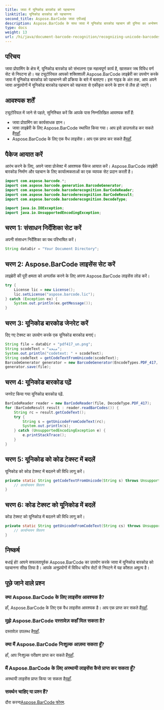 ```yaml
---
title: जावा में यूनिकोड बारकोड को पहचानना
linktitle: यूनिकोड बारकोड को पहचानना
second_title: Aspose.BarCode जावा एपीआई
description: Aspose.BarCode के साथ जावा में यूनिकोड बारकोड पहचान की दुनिया का अन्वेषण करें। अपने अनुप्रयोगों में विविध वर्ण सेटों को सहजता से एकीकृत करने के लिए हमारी चरण-दर-चरण मार्गदर्शिका का पालन करें।
type: docs
weight: 13
url: /hi/java/document-barcode-recognition/recognizing-unicode-barcodes/
---
```


## परिचय

जावा प्रोग्रामिंग के क्षेत्र में, यूनिकोड बारकोड को संभालना एक महत्वपूर्ण कार्य है, खासकर जब विविध वर्ण सेट से निपटना हो। यह ट्यूटोरियल आपको शक्तिशाली Aspose.BarCode लाइब्रेरी का उपयोग करके जावा में यूनिकोड बारकोड को पहचानने की प्रक्रिया के बारे में बताएगा। इस गाइड के अंत तक, आप अपने जावा अनुप्रयोगों में यूनिकोड बारकोड पहचान को सहजता से एकीकृत करने के ज्ञान से लैस हो जाएंगे।

## आवश्यक शर्तें

ट्यूटोरियल में जाने से पहले, सुनिश्चित करें कि आपके पास निम्नलिखित आवश्यक शर्तें हैं:

- जावा प्रोग्रामिंग का कार्यसाधक ज्ञान।
-  जावा लाइब्रेरी के लिए Aspose.BarCode स्थापित किया गया। आप इसे डाउनलोड कर सकते हैं[यहाँ](https://releases.aspose.com/barcode/java/).
-  Aspose.BarCode के लिए एक वैध लाइसेंस। आप एक प्राप्त कर सकते हैं[यहाँ](https://purchase.aspose.com/buy).

## पैकेज आयात करें

आरंभ करने के लिए, अपने जावा प्रोजेक्ट में आवश्यक पैकेज आयात करें। Aspose.BarCode लाइब्रेरी बारकोड निर्माण और पहचान के लिए कार्यात्मकताओं का एक व्यापक सेट प्रदान करती है।

```java
import com.aspose.barcode.*;
import com.aspose.barcode.generation.BarcodeGenerator;
import com.aspose.barcode.barcoderecognition.BarCodeReader;
import com.aspose.barcode.barcoderecognition.BarCodeResult;
import com.aspose.barcode.barcoderecognition.DecodeType;

import java.io.IOException;
import java.io.UnsupportedEncodingException;
```

## चरण 1: संसाधन निर्देशिका सेट करें

अपनी संसाधन निर्देशिका का पथ परिभाषित करें।

```java
String dataDir = "Your Document Directory";
```

## चरण 2: Aspose.BarCode लाइसेंस सेट करें

लाइब्रेरी की पूरी क्षमता को अनलॉक करने के लिए अपना Aspose.BarCode लाइसेंस लोड करें।

```java
try {
    License lic = new License();
    lic.setLicense("aspose.barcode.lic");
} catch (Exception ex) {
    System.out.println(ex.getMessage());
}
```

## चरण 3: यूनिकोड बारकोड जेनरेट करें

दिए गए टेक्स्ट का उपयोग करके एक यूनिकोड बारकोड बनाएं।

```java
String file = dataDir + "pdf417_un.png";
String scodeText = "منحة";
System.out.println("codetext: " + scodeText);
String codeText = getCodeTextFromUnicode(scodeText);
BarcodeGenerator generator = new BarcodeGenerator(EncodeTypes.PDF_417, codeText);
generator.save(file);
```

## चरण 4: यूनिकोड बारकोड पढ़ें

जनरेट किया गया यूनिकोड बारकोड पढ़ें.

```java
BarCodeReader reader = new BarCodeReader(file, DecodeType.PDF_417);
for (BarCodeResult result : reader.readBarCodes()) {
    String rc = result.getCodeText();
    try {
        String s = getUnicodeFromCodeText(rc);
        System.out.println(s);
    } catch (UnsupportedEncodingException e) {
        e.printStackTrace();
    }
}
```

## चरण 5: यूनिकोड को कोड टेक्स्ट में बदलें

यूनिकोड को कोड टेक्स्ट में बदलने की विधि लागू करें।

```java
private static String getCodeTextFromUnicode(String s) throws UnsupportedEncodingException {
    // कार्यान्वयन विवरण
}

```

## चरण 6: कोड टेक्स्ट को यूनिकोड में बदलें

कोड टेक्स्ट को यूनिकोड में बदलने की विधि लागू करें।

```java
private static String getUnicodeFromCodeText(String cs) throws UnsupportedEncodingException {
    // कार्यान्वयन विवरण
}
```

## निष्कर्ष

बधाई हो! आपने सफलतापूर्वक Aspose.BarCode का उपयोग करके जावा में यूनिकोड बारकोड को पहचानना सीख लिया है। आपके अनुप्रयोगों में विविध चरित्र सेटों से निपटने में यह कौशल अमूल्य है।

## पूछे जाने वाले प्रश्न

### क्या Aspose.BarCode के लिए लाइसेंस आवश्यक है?
हाँ, Aspose.BarCode के लिए एक वैध लाइसेंस आवश्यक है। आप एक प्राप्त कर सकते हैं[यहाँ](https://purchase.aspose.com/buy).

### मुझे Aspose.BarCode दस्तावेज़ कहाँ मिल सकता है?
 दस्तावेज़ उपलब्ध है[यहाँ](https://reference.aspose.com/barcode/java/).

### क्या मैं Aspose.BarCode निःशुल्क आज़मा सकता हूँ?
 हाँ, आप निःशुल्क परीक्षण प्राप्त कर सकते हैं[यहाँ](https://releases.aspose.com/).

### मैं Aspose.BarCode के लिए अस्थायी लाइसेंस कैसे प्राप्त कर सकता हूँ?
 अस्थायी लाइसेंस प्राप्त किया जा सकता है[यहाँ](https://purchase.aspose.com/temporary-license/).

### समर्थन चाहिए या प्रश्न हैं?
 दौरा करना[Aspose.BarCode फोरम](https://forum.aspose.com/c/barcode/13).